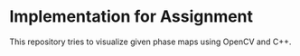# Implementation for Assignment

This repository tries to visualize given phase maps using OpenCV and C++.
